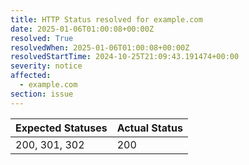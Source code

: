 ```yaml
---
title: HTTP Status resolved for example.com
date: 2025-01-06T01:00:08+00:00Z
resolved: True
resolvedWhen: 2025-01-06T01:00:08+00:00Z
resolvedStartTime: 2024-10-25T21:09:43.191474+00:00
severity: notice
affected:
  - example.com
section: issue
---
```


| Expected Statuses | Actual Status  |
|-------------------|----------------|
| 200, 301, 302 | 200 |

